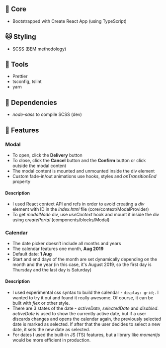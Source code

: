 ## 🐶 Core

- Bootstrapped with Create React App (using TypeScript)

## 🐱 Styling

- SCSS (BEM methodology)

## 🐻 Tools

- Prettier
- tsconfig, tslint
- yarn

## 🦊 Dependencies

- _node-sass_ to compile SCSS (dev)

## 🦄 Features

### Modal

- To open, click the **Delivery** button
- To close, click the **Cancel** button and the **Confirm** button or click outside the modal content
- The modal content is mounted and unmounted inside the div element
- Custom fade-in/out animations use hooks, styles and _onTransitionEnd_ property

#### Description

- I used React context API and refs in order to avoid creating a _div_ element with ID in the _index.html_ file (core/context/ModalProvider)
- To get _modalNode_ div, use _useContext_ hook and mount it inside the div using _createPortal_ (components/blocks/Modal)

### Calendar

- The date picker doesn’t include all months and years
- The calendar features one month, **Aug 2019**
- Default date: **1 Aug**
- Start and end days of the month are set dynamically depending on the month and the year (in this case, it's August 2019, so the first day is Thursday and the last day is Saturday)

#### Description

- I used experimental css syntax to build the calendar - `display: grid;`. I wanted to try it out and found it really awesome. Of course, it can be built with _flex_ or other style.
- There are 3 states of the date - _activeDate_, _selectedDate_ and _disabled_. _activeDate_ is used to show the currently active date, but if a user discards changes and opens the calendar again, the previously selected date is marked as selected. If after that the user decides to select a new date, it sets the new date as selected.
- For dates I used the built-in JS (TS) features, but a library like _momentjs_ would be more efficient in production.
